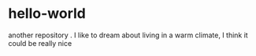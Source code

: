 # hello-world
another repository 
. I like to dream about living in a warm climate, 
I think it could be really nice 
